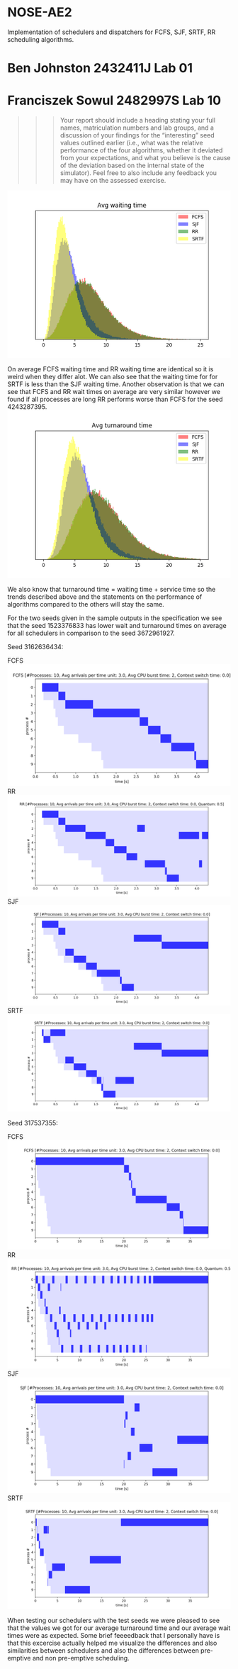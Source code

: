# NOSE-AE2
Implementation of schedulers and dispatchers for FCFS, SJF, SRTF, RR scheduling algorithms.

# Ben Johnston 2432411J Lab 01
# Franciszek Sowul 2482997S Lab 10

>>> Your report should include a heading stating your full names, matriculation
numbers and lab groups, and a discussion of your findings for the “interesting” seed
values outlined earlier (i.e., what was the relative performance of the four algorithms,
whether it deviated from your expectations, and what you believe is the cause of the
deviation based on the internal state of the simulator). Feel free to also include any
feedback you may have on the assessed exercise.

![](avg_waiting_time.png)

On average FCFS waiting time and RR waiting time are identical so it is weird when they differ alot.
We can also see that the waiting time for for SRTF is less than the SJF waiting time.
Another observation is that we can see that FCFS and RR wait times on average are very similar however we found if all processes are long RR performs worse than FCFS for the seed 4243287395.
![](avg_turnaround_time.png)

We also know that turnaround time = waiting time + service time so the trends described above and the statements on the performance of algorithms compared to the others will stay the same.

For the two seeds given in the sample outputs in the specification we see that the seed 1523376833 has lower wait and turnaround times on average for all schedulers in comparison to the seed 3672961927.

Seed 3162636434:

FCFS
![](316fcfs.png)
RR
![](316rr.png)
SJF
![](316sjf.png)
SRTF
![](316srtf.png)


Seed 317537355:

FCFS
![](317fcfs.png)
RR
![](317rr.png)
SJF
![](317sjf.png)
SRTF
![](317srtf.png)


When testing our schedulers with the test seeds we were pleased to see that the values we got for our average turnaround time and our average wait times were as expected.
Some brief feeeedback that I personally have is that this excercise actually helped me visualize the differences and also similarities between schedulers and also the differences between pre-emptive and non pre-emptive scheduling.
